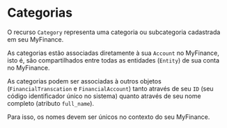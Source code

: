 # Categorias

O recurso `Category` representa uma categoria ou subcategoria cadastrada em seu MyFinance.

As categorias estão associadas diretamente à sua `Account` no MyFinance, isto é, são compartilhados entre todas as entidades (`Entity`) de sua conta no MyFinance.

As categorias podem ser associadas à outros objetos (`FinancialTranscation` e `FinancialAccount`) tanto através de seu `ID` (seu código identificador único no sistema) quanto através de seu nome completo (atributo `full_name`).

Para isso, os nomes devem ser únicos no contexto do seu MyFinance.
